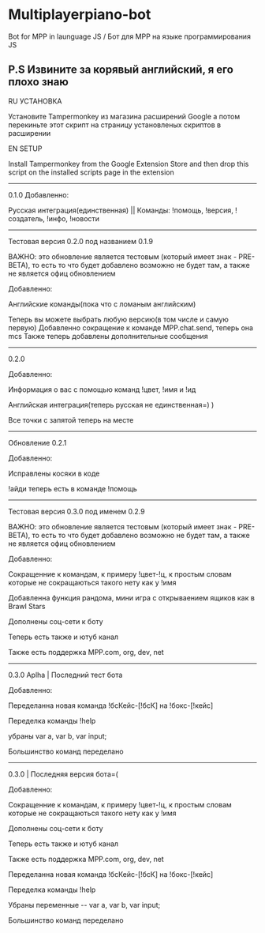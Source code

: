 # Multiplayerpiano-bot
Bot for MPP in launguage JS / Бот для MPP на языке программирования JS

P.S Извините за корявый английский, я его плохо знаю
------------------------------------------
RU
УСТАНОВКА

Установите Tampermonkey из магазина расширений Google а потом перекиньте этот скрипт на страницу установленых скриптов в расширении 


EN
SETUP

Install Tampermonkey from the Google Extension Store and then drop this script on the installed scripts page in the extension


------------------------------------------------------------------

0.1.0
Добавленно:

Русская интеграция(единственная)  || 
Команды: !помощь, !версия, !создатель, !инфо, !новости

--------

Тестовая версия 0.2.0 под названием 0.1.9

ВАЖНО: это обновление является тестовым (который имеет знак - PRE-BETA), то есть то что будет добавлено возможно не будет там, а также не является офиц обновлением


Добавленно:


Английские команды(пока что с ломаным английским)

Теперь вы можете выбрать любую версию(в том числе и самую первую)
Добавленно сокращение к команде MPP.chat.send, теперь она mcs 
Также теперь добавлены дополнительные сообщения

--------

0.2.0

Добавленно:

Информация о вас с помощью команд !цвет, !имя и !ид

Английская интеграция(теперь русская не единственная=) )

Все точки с запятой теперь на месте

--------

Обновление 0.2.1

Добавленно:

Исправлены косяки в коде

!айди теперь есть в команде !помощь

--------

Тестовая версия 0.3.0 под именем 0.2.9

ВАЖНО: это обновление является тестовым (который имеет знак - PRE-BETA), то есть то что будет добавлено возможно не будет там, а также не является офиц обновлением

Добавленно: 

Сокращенние к командам, к примеру !цвет-!ц, к простым словам которые не сокращаються такого нету как у !имя

Добавленна функция рандома, мини игра с открываением ящиков как в Brawl Stars

Дополнены соц-сети к боту

Теперь есть также и ютуб канал

Также есть поддержка MPP.com, org, dev, net

--------

0.3.0 Aplha | 
Последний тест бота

Добавленно:

Переделанна новая команда !бсКейс-[!бсК] на !бокс-[!кейс]

Переделка команды !help

убраны var a, var b, var input;

Большинство команд переделано


---------

0.3.0 | 
 Последняя версия бота=(

Добавленно:

Сокращенние к командам, к примеру !цвет-!ц, к простым словам которые не сокращаються такого нету как у !имя

Дополнены соц-сети к боту

Теперь есть также и ютуб канал

Также есть поддержка MPP.com, org, dev, net

Переделанна новая команда !бсКейс-[!бсК] на !бокс-[!кейс]

Переделка команды !help

Убраны переменные -- var a, var b, var input;

Большинство команд переделано
